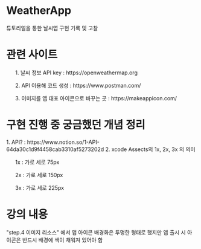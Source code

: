 # WeatherApp
튜토리얼을 통한 날씨앱 구현 기록 및 고찰

<h1> 관련 사이트 </h1>
<ol> 1. 날씨 정보 API key : https://openweathermap.org </ol>
<ol> 2. API 이용해 코드 생성 : https://www.postman.com/ </ol>
<ol> 3. 이미지를 앱 대표 아이콘으로 바꾸는 곳 : https://makeappicon.com/ </ol>


<h1> 구현 진행 중 궁금했던 개념 정리 </h1>
1. API? : https://www.notion.so/1-API-64da30c1d9f4458cab3310af5273202d
2. xcode Assects의  1x, 2x, 3x 의 의미
<ol> 1x : 가로 세로 75px </ol> 
<ol> 2x : 가로 세로 150px </ol>
<ol> 3x : 가로 세로 225px </ol>


<h1> 강의 내용 </h1>
"step.4 이미지 리소스" 에서 앱 아이콘 배경화은 투명한 형태로 했지만 앱 출시 시 아이콘은 반드시 배경에 색이 채워져 있어야 함
